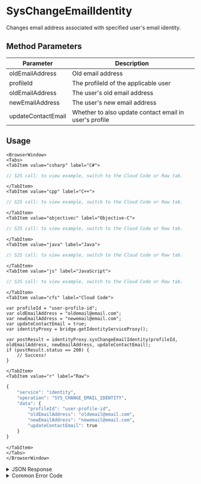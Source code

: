 # SysChangeEmailIdentity

Changes email address associated with specified user's email identity.



<PartialServop service_name="identity" operation_name="SYS_CHANGE_EMAIL_IDENTITY" />

## Method Parameters
Parameter | Description
--------- | -----------
oldEmailAddress | Old email address
profileId | The profileId of the applicable user
oldEmailAddress | The user's old email address
newEmailAddress | The user's new email address
updateContactEmail | Whether to also update contact email in user's profile

## Usage

```mdx-code-block
<BrowserWindow>
<Tabs>
<TabItem value="csharp" label="C#">
```

```csharp
// S2S call: to view example, switch to the Cloud Code or Raw tab.
```

```mdx-code-block
</TabItem>
<TabItem value="cpp" label="C++">
```

```cpp
// S2S call: to view example, switch to the Cloud Code or Raw tab.
```

```mdx-code-block
</TabItem>
<TabItem value="objectivec" label="Objective-C">
```

```objectivec
// S2S call: to view example, switch to the Cloud Code or Raw tab.
```

```mdx-code-block
</TabItem>
<TabItem value="java" label="Java">
```

```java
// S2S call: to view example, switch to the Cloud Code or Raw tab.
```

```mdx-code-block
</TabItem>
<TabItem value="js" label="JavaScript">
```

```javascript
// S2S call: to view example, switch to the Cloud Code or Raw tab.
```

```mdx-code-block
</TabItem>
<TabItem value="cfs" label="Cloud Code">
```

```cfscript
var profileId = "user-profile-id";
var oldEmailAddress = "oldemail@email.com";
var newEmailAddress = "newemail@email.com";
var updateContactEmail = true;
var identityProxy = bridge.getIdentityServiceProxy();

var postResult = identityProxy.sysChangeEmailIdentity(profileId, oldEmailAddress, newEmailAddress, updateContactEmail);
if (postResult.status == 200) {
    // Success!
}
```

```mdx-code-block
</TabItem>
<TabItem value="r" label="Raw">
```

```r
{
	"service": "identity",
	"operation": "SYS_CHANGE_EMAIL_IDENTITY",
	"data": {
        "profileId": "user-profile-id",
        "oldEmailAddress": "oldemail@email.com",
        "newEmailAddress": "newemail@email.com",
		"updateContactEmail": true
	}
}
```

```mdx-code-block
</TabItem>
</Tabs>
</BrowserWindow>
```

<details>
<summary>JSON Response</summary>

```json
{
    "status": 200,
    "data": {
    }
}
```
</details>

<details>
<summary>Common Error Code</summary>

### Status Codes
Code | Name | Description
---- | ---- | -----------
40583 | APP_ERROR | New email address is already in use

</details>


